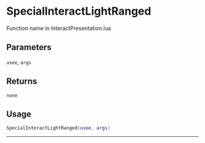 # SpecialInteractLightRanged
Function name in InteractPresentation.lua
## Parameters
`usee`, `args`
## Returns
`none`
## Usage
```lua
SpecialInteractLightRanged(usee, args)
```
---
